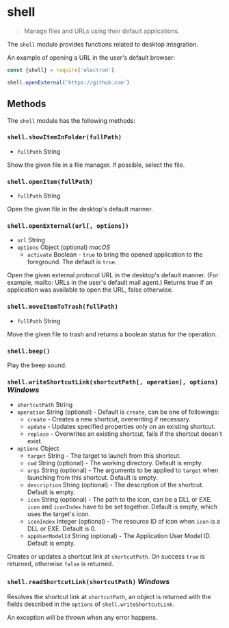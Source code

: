 # shell

> Manage files and URLs using their default applications.

The `shell` module provides functions related to desktop integration.

An example of opening a URL in the user's default browser:

```javascript
const {shell} = require('electron')

shell.openExternal('https://github.com')
```

## Methods

The `shell` module has the following methods:

### `shell.showItemInFolder(fullPath)`

* `fullPath` String

Show the given file in a file manager. If possible, select the file.

### `shell.openItem(fullPath)`

* `fullPath` String

Open the given file in the desktop's default manner.

### `shell.openExternal(url[, options])`

* `url` String
* `options` Object (optional) _macOS_
  * `activate` Boolean - `true` to bring the opened application to the
    foreground. The default is `true`.

Open the given external protocol URL in the desktop's default manner. (For
example, mailto: URLs in the user's default mail agent.) Returns true if an
application was available to open the URL, false otherwise.

### `shell.moveItemToTrash(fullPath)`

* `fullPath` String

Move the given file to trash and returns a boolean status for the operation.

### `shell.beep()`

Play the beep sound.

### `shell.writeShortcutLink(shortcutPath[, operation], options)` _Windows_

* `shortcutPath` String
* `operation` String (optional) - Default is `create`, can be one of followings:
  * `create` - Creates a new shortcut, overwriting if necessary.
  * `update` - Updates specified properties only on an existing shortcut.
  * `replace` - Overwrites an existing shortcut, fails if the shortcut doesn't
    exist.
* `options` Object
  * `target` String - The target to launch from this shortcut.
  * `cwd` String (optional) - The working directory. Default
    is empty.
  * `args` String (optional) - The arguments to be applied to `target` when
    launching from this shortcut. Default is empty.
  * `description` String (optional) - The description of the shortcut. Default
    is empty.
  * `icon` String (optional) - The path to the icon, can be a DLL or EXE. `icon`
    and `iconIndex` have to be set together. Default is empty, which uses the
    target's icon.
  * `iconIndex` Integer (optional) - The resource ID of icon when `icon` is a
    DLL or EXE. Default is 0.
  * `appUserModelId` String (optional) - The Application User Model ID. Default
    is empty.

Creates or updates a shortcut link at `shortcutPath`. On success `true` is
returned, otherwise `false` is returned.

### `shell.readShortcutLink(shortcutPath)` _Windows_

Resolves the shortcut link at `shortcutPath`, an object is returned with the
fields described in the `options` of `shell.writeShortcutLink`.

An exception will be thrown when any error happens.
